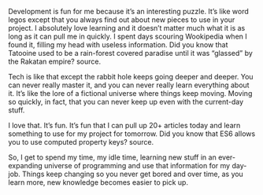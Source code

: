 Development is fun for me because it’s an interesting puzzle. It’s like word legos except that you always find out about new pieces to use in your project. I absolutely love learning and it doesn’t matter much what it is as long as it can pull me in quickly. I spent days scouring Wookipedia when I found it, filling my head with useless information. Did you know that Tatooine used to be a rain-forest covered paradise until it was “glassed” by the Rakatan empire? source.

Tech is like that except the rabbit hole keeps going deeper and deeper. You can never really master it, and you can never really learn everything about it. It’s like the lore of a fictional universe where things keep moving. Moving so quickly, in fact, that you can never keep up even with the current-day stuff.

I love that. It’s fun. It’s fun that I can pull up 20+ articles today and learn something to use for my project for tomorrow. Did you know that ES6 allows you to use computed property keys? source.

So, I get to spend my time, my idle time, learning new stuff in an ever-expanding universe of programming and use that information for my day-job. Things keep changing so you never get bored and over time, as you learn more, new knowledge becomes easier to pick up.
